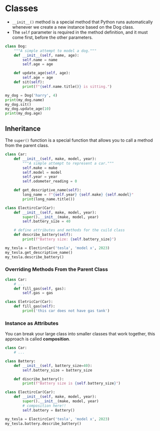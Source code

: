 # Classes

- `__init__()` method is a special method that Python runs automatically whenever we create a new instance based on the Dog class.
- The `self` parameter is required in the method definition, and it must come first, before the other parameters.

```python
class Dog:
    """A simple attempt to model a dog."""
    def __init__(self, name, age):
        self.name = name
        self.age = age

    def update_age(self, age):
        self.age = age
    def sit(self):
        print(f"{self.name.title()} is sitting.")

my_dog = Dog('harry', 4)
print(my_dog.name)
my_dog.sit()
my_dog.update_age(10)
print(my_dog.age)
```

## Inheritance

The `super()` function is a special function that allows you to call a
method from the parent class.

```python
class Car:
    def __init__(self, make, model, year):
        """A simple attempt to represent a car."""
        self.make = make
        self.model = model
        self.year = year
        self.odometer_reading = 0

    def get_descriptive_name(self):
        long_name = f"{self.year} {self.make} {self.model}"
        print(long_name.title())

class ElectircCar(Car):
    def __init__(self, make, model, year):
        super().__init__(make, model, year)
        self.battery_size = 40

    # define attributes and methods for the cuild class
    def describe_battery(self):
        print(f"Battery size: {self.battery_size}")

my_tesla = ElectircCar('tesla', 'model x', 2023)
my_tesla.get_descriptive_name()
my_tesla.describe_battery()
```

### Overriding Methods From the Parent Class

```python
class Car:
    # ...
    def fill_gas(self, gas):
        self.gas = gas

class EletricCar(Car):
    def fill_gas(self):
        print('this car does not have gas tank')
```

### Instance as Attributes

You can break your large class into smaller classes that work together, this approach is called **composition**.

```python
class Car:
    # ...

class Battery:
    def __init__(self, battery_size=40):
        self.battery_size = battery_size

    def discribe_battery():
        print(f"Battery size is {self.battery_size}")

class ElectircCar(Car):
    def __init__(self, make, model, year):
        super().__init__(make, model, year)
        # composition here!!
        self.battery = Battery()

my_tesla = ElectircCar('tesla', 'model x', 2023)
my_tesla.battery.describe_battery()
```

